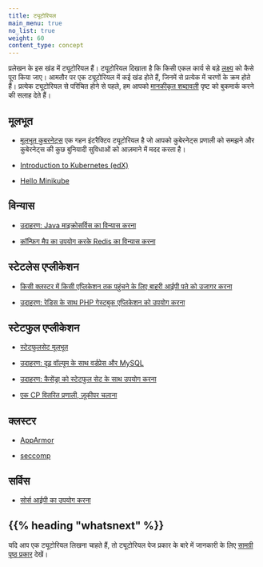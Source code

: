 ```yaml
---
title: ट्यूटोरियल
main_menu: true
no_list: true
weight: 60
content_type: concept
---
```


<!-- overview -->

प्रलेखन के इस खंड में ट्यूटोरियल हैं।
ट्यूटोरियल दिखाता है कि किसी एकल कार्य से बड़े [लक्ष्य](/docs/tasks/) को कैसे पूरा किया जाए। 
आमतौर पर एक ट्यूटोरियल में कई खंड होते हैं,
जिनमें से प्रत्येक में चरणों के क्रम होते हैं।
प्रत्येक ट्यूटोरियल से परिचित होने से पहले, हम आपको 
[मानकीकृत शब्दावली](/docs/reference/glossary/) पृष्ट को बुकमार्क करने की सलाह देते हैं। 
<!-- body -->

## मूलभूत

* [मूलभूत कुबरनेट्स](/docs/tutorials/kubernetes-basics/) एक गहन इंटरैक्टिव ट्यूटोरियल है जो आपको कुबेरनेट्स प्रणाली को समझने और कुबेरनेट्स की कुछ बुनियादी सुविधाओं को आज़माने में मदद करता है।

* [Introduction to Kubernetes (edX)](https://www.edx.org/course/introduction-kubernetes-linuxfoundationx-lfs158x#)

* [Hello Minikube](/docs/tutorials/hello-minikube/)

## विन्यास

* [उदाहरण: Java माइक्रोसर्विस का विन्यास करना](/docs/tutorials/configuration/configure-java-microservice/)

* [कॉन्फिग मैप का उपयोग करके Redis का विन्यास करना](/docs/tutorials/configuration/configure-redis-using-configmap/)

## स्टेटलेस एप्लीकेशन

* [किसी क्लस्टर में किसी एप्लिकेशन तक पहुंचने के लिए बाहरी आईपी पते को उजागर करना](/docs/tutorials/stateless-application/expose-external-ip-address/)

* [उदाहरण: रेडिस के साथ PHP गेस्टबुक एप्लिकेशन को उपयोग करना](/docs/tutorials/stateless-application/guestbook/)

## स्टेटफुल एप्लीकेशन

* [स्टेटफुलसेट मूलभूत](/docs/tutorials/stateful-application/basic-stateful-set/)

* [उदाहरण: दृढ़ वॉल्यूम के साथ वर्डप्रेस और MySQL](/docs/tutorials/stateful-application/mysql-wordpress-persistent-volume/)

* [उदाहरण: कैसेंड्रा को स्टेटफुल सेट के साथ उपयोग करना](/docs/tutorials/stateful-application/cassandra/)

* [एक CP वितरित प्रणाली, ज़ूकीपर चलाना](/docs/tutorials/stateful-application/zookeeper/)

## क्लस्टर

* [AppArmor](/docs/tutorials/clusters/apparmor/)

* [seccomp](/docs/tutorials/clusters/seccomp/)

## सर्विस

* [सोर्स आईपी का उपयोग करना](/docs/tutorials/services/source-ip/)

## {{% heading "whatsnext" %}}

यदि आप एक ट्यूटोरियल लिखना चाहते हैं, तो 
ट्यूटोरियल पेज प्रकार के बारे में जानकारी के लिए
[सामग्री पृष्ठ प्रकार](/docs/contribute/style/page-content-types/) देखें।
